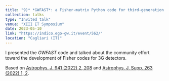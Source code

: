 ```yaml
---
title: "9)* *GWFAST*: a Fisher-matrix Python code for third-generation gravitational-wave detectors"
collection: talks
type: "Invited talk"
venue: "XIII ET Symposium"
date: 2023-05-10
link: "https://indico.ego-gw.it/event/562/"
location: "Cagliari (IT)"
---
```


I presented the *GWFAST* code and talked about the community effort toward the development of Fisher codes for 3G detectors.

Based on <a href="https://doi.org/10.3847/1538-4357/ac9cd47" target="_blank" rel="noopener">Astrophys. J. 941 (2022) 2, 208</a> and <a href="https://iopscience.iop.org/article/10.3847/1538-4365/ac9129" target="_blank" rel="noopener">Astrophys. J. Supp. 263 (2022) 1, 2</a>.
